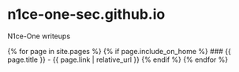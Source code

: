 # n1ce-one-sec.github.io
N1ce-One writeups

{% for page in site.pages %}
    {% if page.include_on_home %}
        ### {{ page.title }} - {{ page.link | relative_url }} </h2>
    {% endif %}
{% endfor %}
